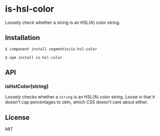 # is-hsl-color

  Loosely check whether a string is an HSL(A) color string.

## Installation
  
```
$ component install segmentio/is-hsl-color
```
```
$ npm install is-hsl-color
```

## API

### isHslColor(string)

  Loosely checks whether a `string` is an HSL(A) color string. Loose in that it doesn't cap percentages to `100%`, which CSS doesn't care about either.

## License

  MIT
